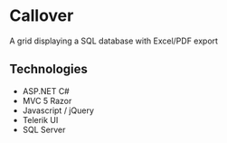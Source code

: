 # Callover

A grid displaying a SQL database with Excel/PDF export

## Technologies
- ASP.NET C#
- MVC 5 Razor
- Javascript / jQuery
- Telerik UI
- SQL Server
